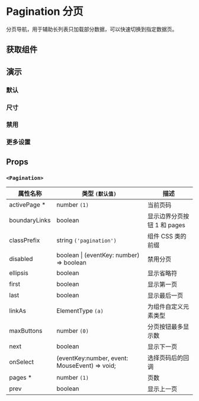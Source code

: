 # Pagination 分页

分页导航，用于辅助长列表只加载部分数据，可以快速切换到指定数据页。

## 获取组件

<!--{include:(components/pagination/fragments/import.md)}-->

## 演示

### 默认

<!--{include:`basic.md`}-->

### 尺寸

<!--{include:`size.md`}-->

### 禁用

<!--{include:`disabled.md`}-->

### 更多设置

<!--{include:`advanced.md`}-->

## Props

### `<Pagination>`

| 属性名称      | 类型 `(默认值)`                               | 描述                        |
| ------------- | --------------------------------------------- | --------------------------- |
| activePage \* | number `(1)`                                  | 当前页码                    |
| boundaryLinks | boolean                                       | 显示边界分页按钮 1 和 pages |
| classPrefix   | string `('pagination')`                       | 组件 CSS 类的前缀           |
| disabled      | boolean &#124; (eventKey: number) => boolean  | 禁用分页                    |
| ellipsis      | boolean                                       | 显示省略符                  |
| first         | boolean                                       | 显示第一页                  |
| last          | boolean                                       | 显示最后一页                |
| linkAs        | ElementType `(a)`                             | 为组件自定义元素类型        |
| maxButtons    | number `(0)`                                  | 分页按钮最多显示数          |
| next          | boolean                                       | 显示下一页                  |
| onSelect      | (eventKey:number, event: MouseEvent) => void; | 选择页码后的回调            |
| pages \*      | number `(1)`                                  | 页数                        |
| prev          | boolean                                       | 显示上一页                  |
